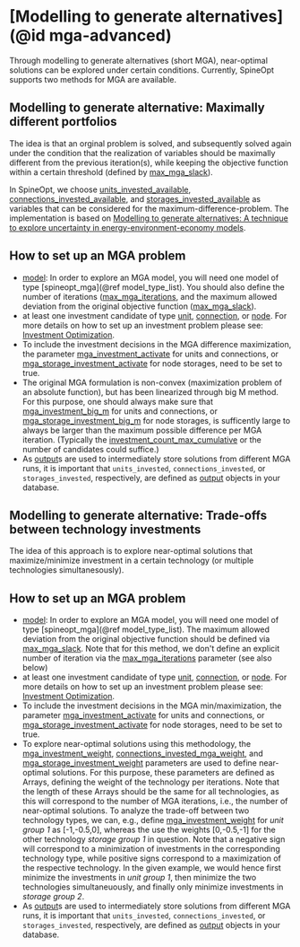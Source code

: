 # [Modelling to generate alternatives](@id mga-advanced)

Through modelling to generate alternatives (short MGA), near-optimal solutions can be explored under certain conditions. Currently, SpineOpt supports two methods for MGA are available.

## Modelling to generate alternative: Maximally different portfolios
The idea is that an orginal problem is solved, and subsequently solved again under the condition that the realization of variables should be maximally different from the previous iteration(s), while keeping the objective function within a certain threshold (defined by [max\_mga\_slack](@ref)).

In SpineOpt, we choose [units\_invested\_available](@ref), [connections\_invested\_available](@ref), and [storages\_invested\_available](@ref) as variables that can be considered for the maximum-difference-problem. The implementation is based on [Modelling to generate alternatives: A technique to explore uncertainty in energy-environment-economy models](https://doi.org/10.1016/j.apenergy.2017.03.065).

## How to set up an MGA problem
- [model](@ref): In order to explore an MGA model, you will need one model of type [spineopt\_mga](@ref model_type_list). You should also define the number of iterations ([max\_mga\_iterations](@ref), and the maximum allowed deviation from the original objective function ([max\_mga\_slack](@ref)).
- at least one investment candidate of type [unit](@ref), [connection](@ref), or [node](@ref). For more details on how to set up an investment problem please see: [Investment Optimization](@ref).
- To include the investment decisions in the MGA difference maximization, the parameter [mga\_investment\_activate](@ref) for units and connections, or [mga\_storage\_investment\_activate](@ref) for node storages, need to be set to true.
- The original MGA formulation is non-convex (maximization problem of an absolute function), but has been linearized through big M method. For this purpose, one should always make sure that [mga\_investment\_big\_m](@ref) for units and connections, or [mga\_storage\_investment\_big\_m](@ref) for node storages, is sufficently large to always be larger than the maximum possible difference per MGA iteration. (Typically the [investment\_count\_max\_cumulative](@ref) or the number of candidates could suffice.)
- As [output](@ref)s are used to intermediately store solutions from different MGA runs, it is important that `units_invested`, `connections_invested`, or `storages_invested`, respectively, are defined as [output](@ref) objects in your database.

## Modelling to generate alternative: Trade-offs between technology investments
The idea of this approach is to explore near-optimal solutions that maximize/minimize investment in a certain technology (or multiple technologies simultanesously). 

## How to set up an MGA problem
- [model](@ref): In order to explore an MGA model, you will need one model of type [spineopt\_mga](@ref model_type_list). The maximum allowed deviation from the original objective function should be defined via [max\_mga\_slack](@ref). Note that for this method, we don't define an explicit number of iteration via the  [max\_mga\_iterations](@ref) parameter (see also below)
- at least one investment candidate of type [unit](@ref), [connection](@ref), or [node](@ref). For more details on how to set up an investment problem please see: [Investment Optimization](@ref).
- To include the investment decisions in the MGA min/maximization, the parameter [mga\_investment\_activate](@ref) for units and connections, or [mga\_storage\_investment\_activate](@ref) for node storages, need to be set to true.
- To explore near-optimal solutions using this methodology, the [mga\_investment\_weight](@ref), [connections\_invested\_mga\_weight](@ref), and [mga\_storage\_investment\_weight](@ref) parameters are used to define near-optimal solutions. For this purpose, these parameters are defined as Arrays, defining the weight of the technology per iterations. Note that the length of these Arrays should be the same for all technologies, as this will correspond to the number of MGA iterations, i.e., the number of near-optimal solutions. To analyze the trade-off between two technology types, we can, e.g., define [mga\_investment\_weight](@ref) for *unit group 1* as [-1,-0.5,0], whereas the use the weights [0,-0.5,-1] for the other technology *storage group 1* in question. Note that a negative sign will correspond to a minimization of investments in the corresponding technology type, while positive signs correspond to a maximization of the respective technology. In the given example, we would hence first minimize the investments in *unit group 1*, then minimize the two technologies simultaneuously, and finally only minimize investments in *storage group 2*.
- As [output](@ref)s are used to intermediately store solutions from different MGA runs, it is important that `units_invested`, `connections_invested`, or `storages_invested`, respectively, are defined as [output](@ref) objects in your database.
